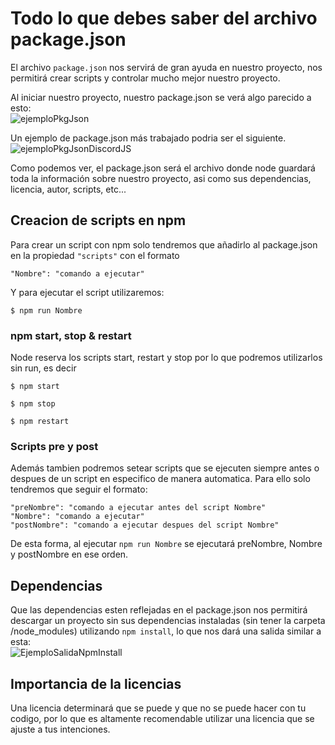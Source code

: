 # Todo lo que debes saber del archivo package.json

El archivo `package.json` nos servirá de gran ayuda en nuestro proyecto, nos permitirá crear scripts y controlar mucho mejor nuestro proyecto.

Al iniciar nuestro proyecto, nuestro package.json se verá algo parecido a esto:</br>
![ejemploPkgJson](https://i.gyazo.com/e03cf8cffc88eb20b673e4272f0d5caa.png)</br>

Un ejemplo de package.json más trabajado podria ser el siguiente.</br>
![ejemploPkgJsonDiscordJS](https://i.gyazo.com/b8cf2f20894377c428da0758260eb989.png)</br>

Como podemos ver, el package.json será el archivo donde node guardará toda la información sobre nuestro proyecto, asi como sus dependencias, licencia, autor, scripts, etc...</br>

## Creacion de scripts en npm

Para crear un script con npm solo tendremos que añadirlo al package.json en la propiedad `"scripts"` con el formato </br>

`"Nombre": "comando a ejecutar"`</br>

Y para ejecutar el script utilizaremos:

    $ npm run Nombre

### npm start, stop & restart

Node reserva los scripts start, restart y stop por lo que podremos utilizarlos sin run, es decir</br>

    $ npm start

    $ npm stop

    $ npm restart

### Scripts pre y post

Además tambien podremos setear scripts que se ejecuten siempre antes o despues de un script en especifico de manera automatica. Para ello solo tendremos que seguir el formato:</br>

`"preNombre": "comando a ejecutar antes del script Nombre"`</br>
`"Nombre": "comando a ejecutar"`</br>
`"postNombre": "comando a ejecutar despues del script Nombre"`</br>

De esta forma, al ejecutar `npm run Nombre` se ejecutará preNombre, Nombre y postNombre en ese orden.

## Dependencias

Que las dependencias esten reflejadas en el package.json nos permitirá descargar un proyecto sin sus dependencias instaladas (sin tener la carpeta /node_modules) utilizando `npm install`, lo que nos dará una salida similar a esta:</br>
![EjemploSalidaNpmInstall](https://i.gyazo.com/acb1957894c3ebffb208fbc81715765a.png)

## Importancia de la licencias

Una licencia determinará que se puede y que no se puede hacer con tu codigo, por lo que es altamente recomendable utilizar una licencia que se ajuste a tus intenciones.
